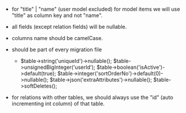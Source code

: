 - for "title" | "name" (user model excluded) for model items we will use "title" as column key and not "name".

- all fields (except relation fields) will be nullable.
- columns name should be camelCase.

- should be part of every migration file
  - $table->string('uniqueId')->nullable();
    $table->unsignedBigInteger('userId');
    $table->boolean('isActive')->default(true);
    $table->integer('sortOrderNo')->default(0)->nullable();
    $table->json('extraAttributes')->nullable();
    $table->softDeletes();

- for relations with other tables, we should always use the "id" (auto incrementing int column) of that table.
